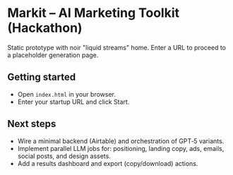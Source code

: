 # Markit – AI Marketing Toolkit (Hackathon)

Static prototype with noir "liquid streams" home. Enter a URL to proceed to a placeholder generation page.

## Getting started

- Open `index.html` in your browser.
- Enter your startup URL and click Start.

## Next steps

- Wire a minimal backend (Airtable) and orchestration of GPT‑5 variants.
- Implement parallel LLM jobs for: positioning, landing copy, ads, emails, social posts, and design assets.
- Add a results dashboard and export (copy/download) actions.

